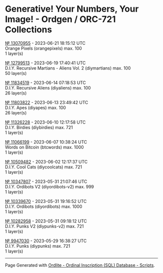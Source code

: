 #  Generative! Your Numbers, Your Image! -  Ordgen / ORC-721 Collections


[№ 13070955](https://ordinals.com/inscription/429915c362dacc2b1f7d4a5f7d929ee04e52298c35a7fe9c4e5a29580691b364i0) - 2023-06-21 18:15:12 UTC<br>
Orange Pixels (orangepixels) max. 100<br>
1 layer(s)<br>

[№ 12799513](https://ordinals.com/inscription/b2426c302ad2807d832b994cb509000a5fa8ac9c08cce273b16400a8409b4c13i0) - 2023-06-19 17:40:41 UTC<br>
D.I.Y. Recursive Martians - Aliens Vol. 2 (diymartians) max. 100<br>
50 layer(s)<br>

[№ 11834519](https://ordinals.com/inscription/3832d5d8dc247cfa3506343acca1f4a9f1a9f914a4e6f16589e0dac4fdb67c1ci0) - 2023-06-14 07:18:53 UTC<br>
D.I.Y. Recursive Aliens (diyaliens) max. 100<br>
26 layer(s)<br>

[№ 11803822](https://ordinals.com/inscription/610ad953a48ce514ca71933b40228a366ef5edb8f6581ac20dca3098d618c7b2i0) - 2023-06-13 23:49:42 UTC<br>
D.I.Y. Apes (diyapes) max. 100<br>
26 layer(s)<br>

[№ 11326228](https://ordinals.com/inscription/5cf5cb5cf764f6363e6485b85824909533b8d274c4a9988a9c7362e3d4e4409fi0) - 2023-06-10 12:17:58 UTC<br>
D.I.Y. Birdies (diybirdies) max. 721<br>
1 layer(s)<br>

[№ 11066199](https://ordinals.com/inscription/ac685db241919af1e5556bfc5a452e40efc961b074d385de750863256272a8aai0) - 2023-06-07 10:38:24 UTC<br>
Words on Bitcoin (btcwords) max. 1000<br>
1 layer(s)<br>

[№ 10509482](https://ordinals.com/inscription/02ef2b3c240e56acd9ffad6c17e9758b5c5fd2d957fb80949f22de8c5ec6df83i0) - 2023-06-02 12:17:37 UTC<br>
D.I.Y. Cool Cats (diycoolcats) max. 721<br>
1 layer(s)<br>

[№ 10347807](https://ordinals.com/inscription/671293d418f7e05a503ffec6703b266ce08eb5522329774f2ac008b883a4e2a0i0) - 2023-05-31 21:07:46 UTC<br>
D.I.Y. Ordibots V2 (diyordibots-v2) max. 999<br>
1 layer(s)<br>

[№ 10339670](https://ordinals.com/inscription/e1be0a2827e42ffaacde0da19006566d9efb5b920e41d29fd59b5d0a3527cfc8i0) - 2023-05-31 19:16:52 UTC<br>
D.I.Y. Ordibots (diyordibots) max. 1000<br>
1 layer(s)<br>

[№ 10282958](https://ordinals.com/inscription/49fc0b24a6d2be8c78b1b468b77729e3516fae223766e64dc3e68d4051c52e89i0) - 2023-05-31 09:18:12 UTC<br>
D.I.Y. Punks V2 (diypunks-v2) max. 721<br>
1 layer(s)<br>

[№ 9947030](https://ordinals.com/inscription/753f663770d816f61acd35da8dd04e122eec8582e93ca36b2122f2d4ac206089i0) - 2023-05-29 16:38:27 UTC<br>
D.I.Y. Punks (diypunks) max. 721<br>
1 layer(s)<br>

---

Page Generated with [Ordlite - Ordinal Inscription (SQL) Database - Scripts](https://github.com/ordbase/generative-orc-721/tree/master/ordlite).  
